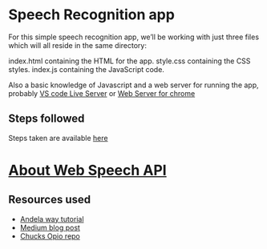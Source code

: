 # Speech Recognition app
For this simple speech recognition app, we’ll be working with just three files which will all reside in the same directory:

index.html containing the HTML for the app.
style.css containing the CSS styles.
index.js containing the JavaScript code.

Also a basic knowledge of Javascript and a web server for running the app, probably [VS code Live Server](https://marketplace.visualstudio.com/items?itemName=ritwickdey.LiveServer) or [Web Server for chrome](https://chrome.google.com/webstore/detail/web-server-for-chrome/ofhbbkphhbklhfoeikjpcbhemlocgigb?hl=en)

## Steps followed
Steps taken are available [here](https://www.freecodecamp.org/news/how-to-build-a-simple-speech-recognition-app-a65860da6108/)

# [About Web Speech API](https://developer.mozilla.org/en-US/docs/Web/API/Web_Speech_API/Using_the_Web_Speech_API)

## Resources used
- [Andela way tutorial](https://vimeo.com/260201688)
- [Medium blog post](https://www.freecodecamp.org/news/how-to-build-a-simple-speech-recognition-app-a65860da6108/)
- [Chucks Opio repo](https://github.com/9jaswag)
